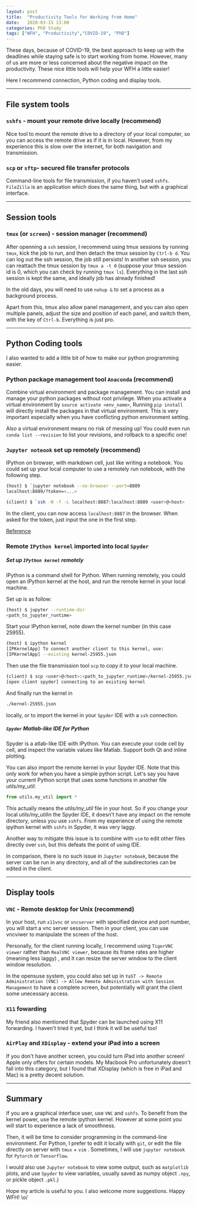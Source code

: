 ```yaml
---
layout: post
title:  "Productivity Tools for Working from Home"
date:   2020-03-15 13:00
categories: PhD Study
tags: ["WFH", "Productivity","COVID-19", "PhD"]
---
```


These days, because of COVID-19, the best approach to keep up with the deadlines while staying safe is to start working from home. However, many of us are more or less concerned about the negative impact on the productivity. These nice little tools will help your WFH a little easier! 

Here I recommend connection, Python coding and display tools.

---

## File system tools 

### `sshfs` - mount your remote drive locally **(recommend)**

Nice tool to mount the remote drive to a directory of your local computer, so you can access the remote drive as if it is in local. However, from my experience this is slow over the internet, for both navigation and transmission.

### `scp` or `sftp`- secured file transfer protocols 

Command-line tools for file transmission, if you haven't used `sshfs`. `FileZilla` is an application which does the same thing, but with a graphical interface.

---

## Session tools

### `tmux` (or `screen`) - session manager **(recommend)**

After openning a `ssh` session, I recommend using tmux sessions by running `tmux`, kick the job to run, and then detach the tmux session by `Ctrl-b d`. You can log out the ssh session, the job still persists! In another ssh session, you can reattach the tmux session by `tmux a -t 0` (suppose your tmux session id is 0, which you can check by running `tmux ls`). Everything in the last ssh session is kept the same, and ideally job has already finished! 

In the old days, you will need to use `nohup &` to set a process as a background process. 

Apart from this, tmux also allow panel management, and you can also open multiple panels, adjust the size and position of each panel, and switch them, with the key of `Ctrl-b`. Everything is just pro.

---

## Python Coding tools


I also wanted to add a little bit of how to make our python programming easier.


### Python package management tool `Anaconda` (recommend)


Combine virtual environment and package management. You can install and manage your python packages without root privilege. When you activate a virtual environment by `source activate <env_name>`, Running `pip install` will directly install the packages in that virtual environment. This is very important especially when you have conflicting python environment setting. 

Also a virtual environment means no risk of messing up! You could even run `conda list --revision` to list your revisions, and rollback to a specific one!


### `Jupyter noteook` set up remotely **(recommend)**


IPython on browser, with markdown cell, just like writing a notebook. You could set up your local computer to use a remotely run notebook, with the following step.

```sh
(host) $ `jupyter notebook --no-browser --port=8889
localhost:8889/?token=<...>
```

```sh
(client) $ `ssh -N -f -L localhost:8887:localhost:8889 <user>@<host>
```

In the client, you can now access `localhost:8887` in the browser. When asked for the token, just input the one in the first step. 

[Reference](https://amber-md.github.io/pytraj/latest/tutorials/remote_jupyter_notebook)


### Remote `IPython kernel` imported into local `Spyder`


##### Set up `IPython kernel` remotely

IPython is a command shell for Python. When running remotely, you could open an IPython kernel at the host, and run the remote kernel in your local machine.

Set up is as follow:

```sh
(host) $ jupyter --runtime-dir
<path_to_jupyter_runtime>
```

Start your IPython kernel, note down the kernel number (in this case 25955).

```sh
(host) $ ipython kernel
[IPKernelApp] To connect another client to this kernel, use:
[IPKernelApp] --existing kernel-25955.json
```

Then use the file transmission tool `scp` to copy it to your local machine.

```sh
(client) $ scp <user>@<host>:<path_to_jupyter_runtime>/kernel-25955.json ./
[open client spyder] connecting to an existing kernel
```

And finally run the kernel in 
```sh
./kernel-25955.json
```
locally, or to import the kernel in your `Spyder` IDE with a `ssh` connection.


##### `Spyder` Matlab-like IDE for Python 


Spyder is a atlab-like IDE with IPython. You can execute your code cell by cell, and inspect the variable values like Matlab. Support both Qt and inline plotting.

You can also import the remote kernel in your Spyder IDE. Note that this only work for when you have a simple python script. Let's say you have your current Python script that uses some functions in another file *utils/my_util*:

``` python
from utils.my_util import *
```
This actually means the *utils/my_util* file in your host. So if you change your local *utils/my_util*in the Spyder IDE, it doesn't have any impact on the remote directory, unless you use `sshfs`. From my experience of using the remote ipython kernel with `sshfs` in Spyder, it was very laggy. 

Another way to mitigate this issue is to combine with `vim` to edit other files directly over `ssh`, but this defeats the point of using IDE. 

In comparison, there is no such issue in `Jupyter notebook`, because the server can be run in any directory, and all of the subdirectories can be edited in the client.

---

## Display tools

### `VNC` - Remote desktop for Unix **(recommend)**

In your host, run `x11vnc` or `vncserver` with specified device and port number, you will start a vnc server session. Then in your client, you can use vncviwer to manipulate the screen of the host.

Personally, for the client running locally, I recommend using `TigerVNC viewer` rather than `RealVNC viewer`, because its frame rates are higher (meaning less laggy) , and it can resize the server window to the client window resolution.

In the opensuse system, you could also set up in `YaST -> Remote Administration (VNC) -> Allow Remote Administration with Session Management` to have a complete screen, but potentially will grant the client some unecessary access.

### `X11` fowarding

My friend also mentioned that Spyder can be launched using X11 forwarding. I haven't tried it yet, but I think it will be useful too!

### `AirPlay` and `XDisplay` - extend your iPad into a screen

If you don't have another screen, you could turn iPad into another screen! Apple only offers for certain models. My Macbook Pro unfortunately doesn't fall into this category, but I found that XDisplay (which is free in iPad and Mac) is a pretty decent solution.

---
## Summary

If you are a graphical interface user, use `VNC` and `sshfs`. To benefit from the kernel power, use the remote ipython kernel. However at some point you will start to experience a lack of smoothness. 

Then, it will be time to consider programming in the command-line environment. For Python, I prefer to edit it locally with `git`, or edit the file directly on server with `tmux` + `vim` . Sometimes, I will use `jupyter notebook` for `Pytorch` or `Tensorflow`.

I would also use `Jupyter notebook` to view some output, such as `matplotlib` plots, and use `Spyder` to view variables, usually saved as numpy object `.npy`, or pickle object `.pkl`.)

Hope my article is useful to you. I also welcome more suggestions. Happy WFH! \o/

